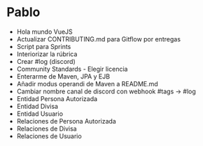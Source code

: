 # Pablo
- Hola mundo VueJS
- Actualizar CONTRIBUTING.md para Gitflow por entregas
- Script para Sprints
- Interiorizar la rúbrica
- Crear #log (discord)
- Community Standards - Elegir licencia
- Enterarme de Maven, JPA y EJB
- Añadir modus operandi de Maven a README.md
- Cambiar nombre canal de discord con webhook #tags -> #log
- Entidad Persona Autorizada
- Entidad Divisa
- Entidad Usuario
- Relaciones de Persona Autorizada
- Relaciones de Divisa
- Relaciones de Usuario
